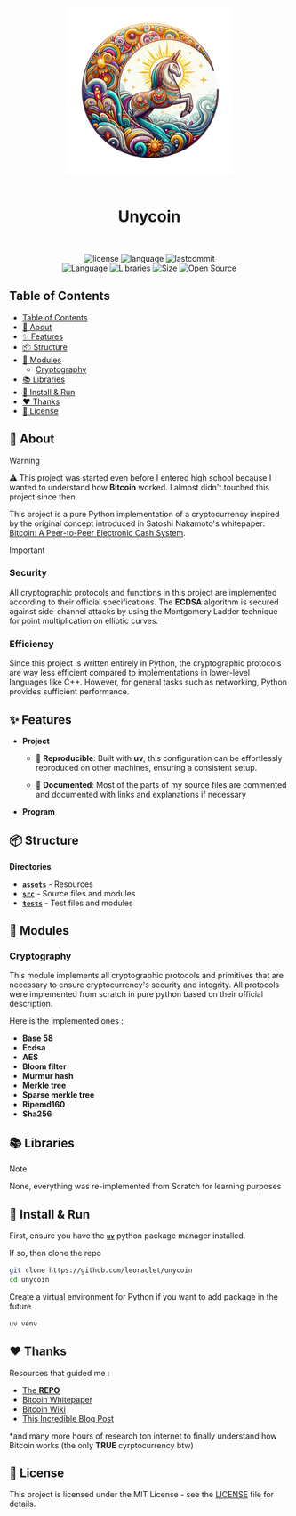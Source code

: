 <div align="center"><img src="assets/misc/unycoin.png" style="width: 300px"></div>
<br>
<h1 align="center">Unycoin</h1>

<div align="center">
<br>

![license](https://img.shields.io/github/license/leoraclet/unycoin)
![language](https://img.shields.io/github/languages/top/leoraclet/unycoin)
![lastcommit](https://img.shields.io/github/last-commit/leoraclet/unycoin)
<br>
![Language](https://img.shields.io/badge/Language-Python-1d50de)
![Libraries](https://img.shields.io/badge/Framework-None-fa8925)
![Size](https://img.shields.io/badge/Size-1.6Mo-f12222)
![Open Source](https://badges.frapsoft.com/os/v2/open-source.svg?v=103)

</div>

## Table of Contents
- [Table of Contents](#table-of-contents)
- [📖 About](#-about)
- [✨ Features](#-features)
- [📦 Structure](#-structure)
- [🔌 Modules](#-modules)
  - [Cryptography](#cryptography)
- [📚 Libraries](#-libraries)
- [🚀 Install \& Run](#-install--run)
- [❤️ Thanks](#️-thanks)
- [📜 License](#-license)


## 📖 About

> [!WARNING]
>
> ⚠️ This project was started even before I entered high school because I wanted to understand how
> **Bitcoin** worked. I almost didn't touched this project since then.
>
This project is a pure Python implementation of a cryptocurrency inspired by the original concept
introduced in Satoshi Nakamoto's whitepaper: [Bitcoin: A Peer-to-Peer Electronic Cash
System](https://bitcoin.org/bitcoin.pdf).

> [!IMPORTANT]
>
> ### Security
>
> All cryptographic protocols and functions in this project are implemented according to their
> official specifications. The **ECDSA** algorithm is secured against side-channel attacks by using
> the Montgomery Ladder technique for point multiplication on elliptic curves.
>
> ### Efficiency
>
> Since this project is written entirely in Python, the cryptographic protocols are way less
> efficient compared to implementations in lower-level languages like C++. However, for general
> tasks such as networking, Python provides sufficient performance.


## ✨ Features

- **Project**

    - 🔄 **Reproducible**: Built with **uv**, this configuration can be effortlessly reproduced on
    other machines, ensuring a consistent setup.

    - 📖 **Documented**: Most of the parts of my source files are commented and documented with
    links and explanations if necessary

- **Program**


## 📦 Structure

**Directories**

  - [**`assets`**](./ansible/) - Resources
  - [**`src`**](./server/) - Source files and modules
  - [**`tests`**](./assets/) - Test files and modules


## 🔌 Modules

### Cryptography

This module implements all cryptographic protocols and primitives that are necessary to ensure
cryptocurrency's security and integrity. All protocols were implemented from scratch in pure python
based on their official description.

Here is the implemented ones :

- **Base 58**
- **Ecdsa**
- **AES**
- **Bloom filter**
- **Murmur hash**
- **Merkle tree**
- **Sparse merkle tree**
- **Ripemd160**
- **Sha256**


## 📚 Libraries

> [!NOTE]
>
> None, everything was re-implemented from Scratch for learning purposes

## 🚀 Install & Run

First, ensure you have the [**`uv`**](https://docs.astral.sh/uv/) python package manager installed.

If so, then clone the repo

```bash
git clone https://github.com/leoraclet/unycoin
cd unycoin
```

Create a virtual environment for Python if you want to add package in the future

```bash
uv venv
```

## ❤️ Thanks

Resources that guided me :

- [The **REPO**](https://github.com/jimmysong/programmingbitcoin)
- [Bitcoin Whitepaper](https://bitcoin.org/bitcoin.pdf)
- [Bitcoin Wiki](https://en.bitcoin.it/wiki/Main_Page)
- [This Incredible Blog Post](http://karpathy.github.io/2021/06/21/blockchain/)

*and many more hours of research ton internet to finally understand how Bitcoin works (the only **TRUE**
cyrptocurrency btw)


## 📜 License

This project is licensed under the MIT License - see the [LICENSE](LICENSE) file for details.

